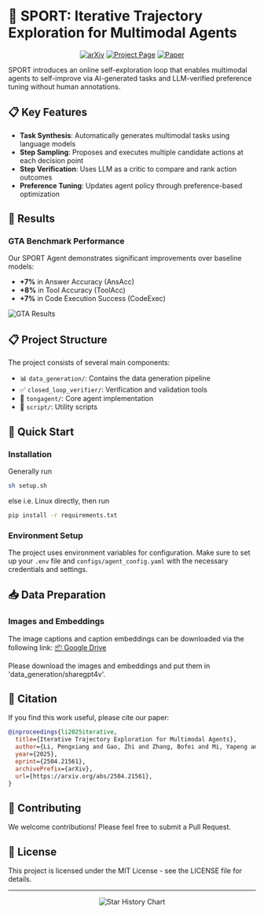 # 🎯 SPORT: Iterative Trajectory Exploration for Multimodal Agents

<div align="center">

[![arXiv](https://img.shields.io/badge/arXiv-2504.21561-b31b1b.svg)](https://arxiv.org/abs/2504.21561)
[![Project Page](https://img.shields.io/badge/Project-Page-2ea44f)](https://sport-agents.github.io)
[![Paper](https://img.shields.io/badge/Paper-PDF-red)](https://arxiv.org/pdf/2504.21561)

</div>

SPORT introduces an online self-exploration loop that enables multimodal agents to self-improve via AI-generated tasks and LLM-verified preference tuning without human annotations.

## 📋 Key Features

- **Task Synthesis**: Automatically generates multimodal tasks using language models
- **Step Sampling**: Proposes and executes multiple candidate actions at each decision point
- **Step Verification**: Uses LLM as a critic to compare and rank action outcomes
- **Preference Tuning**: Updates agent policy through preference-based optimization

## 🎯 Results

### GTA Benchmark Performance

Our SPORT Agent demonstrates significant improvements over baseline models:

- **+7%** in Answer Accuracy (AnsAcc)
- **+8%** in Tool Accuracy (ToolAcc)
- **+7%** in Code Execution Success (CodeExec)

![GTA Results](assets/gta_result.png)

## 📋 Project Structure

The project consists of several main components:
- 📊 `data_generation/`: Contains the data generation pipeline
- ✅ `closed_loop_verifier/`: Verification and validation tools
- 🤖 `tongagent/`: Core agent implementation
- 🔧 `script/`: Utility scripts

## 🚀 Quick Start

### Installation

Generally run 
```bash
sh setup.sh
```
else i.e. Linux directly, then run
```bash
pip install -r requirements.txt
```

### Environment Setup
The project uses environment variables for configuration. Make sure to set up your `.env` file and `configs/agent_config.yaml` with the necessary credentials and settings.

## 📥 Data Preparation

### Images and Embeddings
The image captions and caption embeddings can be downloaded via the following link:
[📦 Google Drive](https://drive.google.com/drive/folders/1Ek6qfmhcaTd7zTEQcBvELh6i7unVhTrk?usp=sharing)

Please download the images and embeddings and put them in 'data_generation/sharegpt4v'.

## 📝 Citation

If you find this work useful, please cite our paper:
```bibtex
@inproceedings{li2025iterative,
  title={Iterative Trajectory Exploration for Multimodal Agents}, 
  author={Li, Pengxiang and Gao, Zhi and Zhang, Bofei and Mi, Yapeng and Ma, Xiaojian and Shi, Chenrui and Yuan, Tao and Wu, Yuwei and Jia, Yunde and Zhu, Song-Chun and Li, Qing},
  year={2025},
  eprint={2504.21561},
  archivePrefix={arXiv},
  url={https://arxiv.org/abs/2504.21561}, 
}
```

## 🤝 Contributing

We welcome contributions! Please feel free to submit a Pull Request.

## 📄 License

This project is licensed under the MIT License - see the LICENSE file for details.

---

<div align="center">
  <img src="https://api.star-history.com/svg?repos=SPORT-Agents/SPORT-Agents&type=Date" alt="Star History Chart" />
</div>
